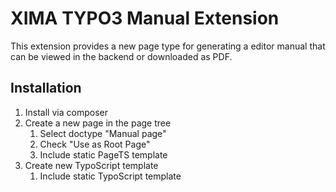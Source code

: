 # XIMA TYPO3 Manual Extension

This extension provides a new page type for generating a editor manual that can be viewed in the backend or downloaded as PDF.

## Installation

1. Install via composer
2. Create a new page in the page tree
   1. Select doctype "Manual page"
   2. Check "Use as Root Page"
   3. Include static PageTS template
3. Create new TypoScript template
   1. Include static TypoScript template
